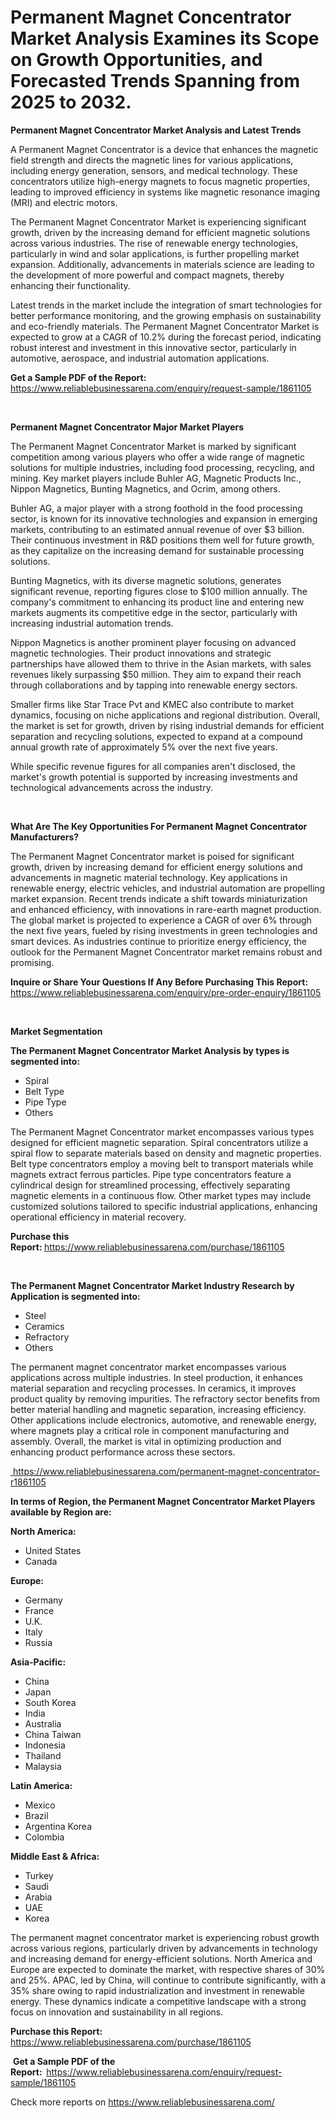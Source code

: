 <p><h1>Permanent Magnet Concentrator Market Analysis Examines its Scope on Growth Opportunities, and Forecasted Trends Spanning from 2025 to 2032.</h1></p><p><strong>Permanent Magnet Concentrator Market Analysis and Latest Trends</strong></p>
<p><p>A Permanent Magnet Concentrator is a device that enhances the magnetic field strength and directs the magnetic lines for various applications, including energy generation, sensors, and medical technology. These concentrators utilize high-energy magnets to focus magnetic properties, leading to improved efficiency in systems like magnetic resonance imaging (MRI) and electric motors.</p><p>The Permanent Magnet Concentrator Market is experiencing significant growth, driven by the increasing demand for efficient magnetic solutions across various industries. The rise of renewable energy technologies, particularly in wind and solar applications, is further propelling market expansion. Additionally, advancements in materials science are leading to the development of more powerful and compact magnets, thereby enhancing their functionality.</p><p>Latest trends in the market include the integration of smart technologies for better performance monitoring, and the growing emphasis on sustainability and eco-friendly materials. The Permanent Magnet Concentrator Market is expected to grow at a CAGR of 10.2% during the forecast period, indicating robust interest and investment in this innovative sector, particularly in automotive, aerospace, and industrial automation applications.</p></p>
<p><strong>Get a Sample PDF of the Report:&nbsp;</strong> <a href="https://www.reliablebusinessarena.com/enquiry/request-sample/1861105?utm_campaign=3566&utm_medium=2&utm_source=Github&utm_content=ia&utm_term=12042025&utm_id=permanent-magnet-concentrator">https://www.reliablebusinessarena.com/enquiry/request-sample/1861105</a></p>
<p>&nbsp;</p>
<p><strong>Permanent Magnet Concentrator Major Market Players</strong></p>
<p><p>The Permanent Magnet Concentrator Market is marked by significant competition among various players who offer a wide range of magnetic solutions for multiple industries, including food processing, recycling, and mining. Key market players include Buhler AG, Magnetic Products Inc., Nippon Magnetics, Bunting Magnetics, and Ocrim, among others.</p><p>Buhler AG, a major player with a strong foothold in the food processing sector, is known for its innovative technologies and expansion in emerging markets, contributing to an estimated annual revenue of over $3 billion. Their continuous investment in R&D positions them well for future growth, as they capitalize on the increasing demand for sustainable processing solutions.</p><p>Bunting Magnetics, with its diverse magnetic solutions, generates significant revenue, reporting figures close to $100 million annually. The company's commitment to enhancing its product line and entering new markets augments its competitive edge in the sector, particularly with increasing industrial automation trends.</p><p>Nippon Magnetics is another prominent player focusing on advanced magnetic technologies. Their product innovations and strategic partnerships have allowed them to thrive in the Asian markets, with sales revenues likely surpassing $50 million. They aim to expand their reach through collaborations and by tapping into renewable energy sectors.</p><p>Smaller firms like Star Trace Pvt and KMEC also contribute to market dynamics, focusing on niche applications and regional distribution. Overall, the market is set for growth, driven by rising industrial demands for efficient separation and recycling solutions, expected to expand at a compound annual growth rate of approximately 5% over the next five years. </p><p>While specific revenue figures for all companies aren't disclosed, the market's growth potential is supported by increasing investments and technological advancements across the industry.</p></p>
<p>&nbsp;</p>
<p><strong>What Are The Key Opportunities For Permanent Magnet Concentrator Manufacturers?</strong></p>
<p><p>The Permanent Magnet Concentrator market is poised for significant growth, driven by increasing demand for efficient energy solutions and advancements in magnetic material technology. Key applications in renewable energy, electric vehicles, and industrial automation are propelling market expansion. Recent trends indicate a shift towards miniaturization and enhanced efficiency, with innovations in rare-earth magnet production. The global market is projected to experience a CAGR of over 6% through the next five years, fueled by rising investments in green technologies and smart devices. As industries continue to prioritize energy efficiency, the outlook for the Permanent Magnet Concentrator market remains robust and promising.</p></p>
<p><strong>Inquire or Share Your Questions If Any Before Purchasing This Report:</strong> <a href="https://www.reliablebusinessarena.com/enquiry/pre-order-enquiry/1861105?utm_campaign=3566&utm_medium=2&utm_source=Github&utm_content=ia&utm_term=12042025&utm_id=permanent-magnet-concentrator">https://www.reliablebusinessarena.com/enquiry/pre-order-enquiry/1861105</a></p>
<p>&nbsp;</p>
<p><strong>Market Segmentation</strong></p>
<p><strong>The Permanent Magnet Concentrator Market Analysis by types is segmented into:</strong></p>
<p><ul><li>Spiral</li><li>Belt Type</li><li>Pipe Type</li><li>Others</li></ul></p>
<p><p>The Permanent Magnet Concentrator market encompasses various types designed for efficient magnetic separation. Spiral concentrators utilize a spiral flow to separate materials based on density and magnetic properties. Belt type concentrators employ a moving belt to transport materials while magnets extract ferrous particles. Pipe type concentrators feature a cylindrical design for streamlined processing, effectively separating magnetic elements in a continuous flow. Other market types may include customized solutions tailored to specific industrial applications, enhancing operational efficiency in material recovery.</p></p>
<p><strong>Purchase this Report:&nbsp;</strong><a href="https://www.reliablebusinessarena.com/purchase/1861105?utm_campaign=3566&utm_medium=2&utm_source=Github&utm_content=ia&utm_term=12042025&utm_id=permanent-magnet-concentrator">https://www.reliablebusinessarena.com/purchase/1861105</a></p>
<p>&nbsp;</p>
<p><strong>The Permanent Magnet Concentrator Market Industry Research by Application is segmented into:</strong></p>
<p><ul><li>Steel</li><li>Ceramics</li><li>Refractory</li><li>Others</li></ul></p>
<p><p>The permanent magnet concentrator market encompasses various applications across multiple industries. In steel production, it enhances material separation and recycling processes. In ceramics, it improves product quality by removing impurities. The refractory sector benefits from better material handling and magnetic separation, increasing efficiency. Other applications include electronics, automotive, and renewable energy, where magnets play a critical role in component manufacturing and assembly. Overall, the market is vital in optimizing production and enhancing product performance across these sectors.</p></p>
<p><a href="https://www.reliablebusinessarena.com/permanent-magnet-concentrator-r1861105?utm_campaign=3566&utm_medium=2&utm_source=Github&utm_content=ia&utm_term=12042025&utm_id=permanent-magnet-concentrator">&nbsp;https://www.reliablebusinessarena.com/permanent-magnet-concentrator-r1861105</a></p>
<p><strong>In terms of Region, the Permanent Magnet Concentrator Market Players available by Region are:</strong></p>
<p>
    <p> <strong> North America: </strong>
        <ul>
            <li>United States</li>
            <li>Canada</li>
        </ul>
        </p> 
    <p> <strong> Europe: </strong>
        <ul>
            <li>Germany</li>
            <li>France</li>
            <li>U.K.</li>
            <li>Italy</li>
            <li>Russia</li>
        </ul>
        </p> 
    <p> <strong> Asia-Pacific: </strong>
        <ul>
            <li>China</li>
            <li>Japan</li>
            <li>South Korea</li>
            <li>India</li>
            <li>Australia</li>
            <li>China Taiwan</li>
            <li>Indonesia</li>
            <li>Thailand</li>
            <li>Malaysia</li>
        </ul>
        </p> 
    <p> <strong> Latin America: </strong>
        <ul>
            <li>Mexico</li>
            <li>Brazil</li>
            <li>Argentina Korea</li>
            <li>Colombia</li>
        </ul>
        </p> 
    <p> <strong> Middle East & Africa: </strong>
        <ul>
            <li>Turkey</li>
            <li>Saudi</li>
            <li>Arabia</li>
            <li>UAE</li>
            <li>Korea</li>
        </ul>
    </p>
    </p>
<p><p>The permanent magnet concentrator market is experiencing robust growth across various regions, particularly driven by advancements in technology and increasing demand for energy-efficient solutions. North America and Europe are expected to dominate the market, with respective shares of 30% and 25%. APAC, led by China, will continue to contribute significantly, with a 35% share owing to rapid industrialization and investment in renewable energy. These dynamics indicate a competitive landscape with a strong focus on innovation and sustainability in all regions.</p></p>
<p><strong>Purchase this Report: </strong><a href="https://www.reliablebusinessarena.com/purchase/1861105?utm_campaign=3566&utm_medium=2&utm_source=Github&utm_content=ia&utm_term=12042025&utm_id=permanent-magnet-concentrator">https://www.reliablebusinessarena.com/purchase/1861105</a></p>
<p>&nbsp;<strong>Get a Sample PDF of the Report:&nbsp;&nbsp;</strong><a href="https://www.reliablebusinessarena.com/enquiry/request-sample/1861105?utm_campaign=3566&utm_medium=2&utm_source=Github&utm_content=ia&utm_term=12042025&utm_id=permanent-magnet-concentrator">https://www.reliablebusinessarena.com/enquiry/request-sample/1861105</a></p>
<p><strong></strong></p>
<p>Check more reports on <a href="https://www.reliablebusinessarena.com/?utm_campaign=3566&utm_medium=2&utm_source=Github&utm_content=ia&utm_term=12042025&utm_id=permanent-magnet-concentrator">https://www.reliablebusinessarena.com/</a></p>